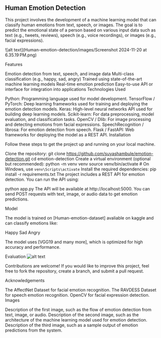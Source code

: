 ## Human Emotion Detection

This project involves the development of a machine learning model that can classify human emotions from text, speech, or images. The goal is to predict the emotional state of a person based on various input data such as text (e.g., tweets, reviews), speech (e.g., voice recordings), or images (e.g., facial expressions).

![alt text](Human-emotion-detection/images/Screenshot 2024-11-20 at 6.35.19 PM.png)


Features

Emotion detection from text, speech, and image data
Multi-class classification (e.g., happy, sad, angry)
Trained using state-of-the-art machine learning models
Real-time emotion prediction
Easy-to-use API or interface for integration into applications
Technologies Used

Python: Programming language used for model development.
TensorFlow / PyTorch: Deep learning frameworks used for training and deploying the emotion detection models.
Keras: High-level neural networks API used for building deep learning models.
Scikit-learn: For data preprocessing, model evaluation, and classification tasks.
OpenCV / Dlib: For image processing and detecting emotions from facial expressions.
SpeechRecognition / librosa: For emotion detection from speech.
Flask / FastAPI: Web frameworks for deploying the model as a REST API.
Installation

Follow these steps to get the project up and running on your local machine.

Clone the repository:
git clone https://github.com/suyashambule/emotion-detection.git
cd emotion-detection
Create a virtual environment (optional but recommended):
python -m venv venv
source venv/bin/activate  # On Windows, use `venv\Scripts\activate`
Install the required dependencies:
pip install -r requirements.txt
The project includes a REST API for emotion detection. You can run the API using:

python app.py
The API will be available at http://localhost:5000. You can send POST requests with text, image, or audio data to get emotion predictions.

Model

The model is trained on [Human-emotion-dataset] avaliable on kaggle and can classify emotions like:

Happy
Sad
Angry

The model uses [VGG19 and many more], which is optimized for high accuracy and performance.

Evaluation
![alt text](<Human-emotion-detection/images/Screenshot 2024-11-20 at 6.35.19 PM.png>)


Contributions are welcome! If you would like to improve this project, feel free to fork the repository, create a branch, and submit a pull request.



Acknowledgements

The AffectNet Dataset for facial emotion recognition.
The RAVDESS Dataset for speech emotion recognition.
OpenCV for facial expression detection.
Images

Description of the first image, such as the flow of emotion detection from text, image, or audio.
Description of the second image, such as the architecture of the machine learning model used for emotion detection.
Description of the third image, such as a sample output of emotion predictions from the system.